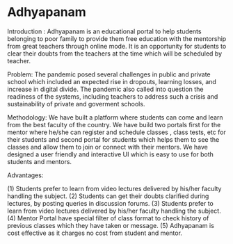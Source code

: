 ﻿# Adhyapanam
Introduction : Adhyapanam is an educational portal to help students belonging to poor family to provide them free education with the mentorship from great teachers through online mode. It is an opportunity for students to clear their doubts from the teachers at the time which will be scheduled by teacher.

Problem: The pandemic posed several challenges in public and private school which included an expected rise in dropouts, learning losses, and increase in digital divide. The pandemic also called into question the readiness of the systems, including teachers to address such a crisis and sustainability of private and goverment schools.

Methodology: We have built a platform where students can come and learn from the best faculty of the country. We have build two portals first for the mentor where he/she can register and schedule classes , class tests, etc for their students and second portal for students which helps them to see the classes and allow them to join or connect with their mentors. We have designed a user friendly and interactive UI which is easy to use for both students and mentors.

Advantages:

(1) Students prefer to learn from video lectures delivered by his/her faculty handling the subject. 
(2) Students can get their doubts clarified during lectures, by posting queries in discussion forums. 
(3) Students prefer to learn from video lectures delivered by his/her faculty handling the subject. 
(4) Mentor Portal have special filter of class format to check history of previous classes which they have taken or message. 
(5) Adhyapanam is cost effective as it charges no cost from student and mentor.
